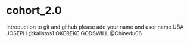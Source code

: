 # cohort_2.0
introduction to git and github
please add your name and user name
UBA JOSEPH      @kalistos1
OKEREKE GODSWILL @Chinedu06